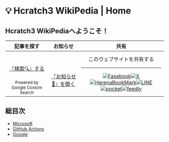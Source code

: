 # 💡 Hcratch3 WikiPedia | Home

## Hcratch3 WikiPediaへようこそ！

| 記事を探す | お知らせ　| 共有 |
| :-: | :-: | :-: |
| <br><br> [『検索🔍️』する](search.md) <br><br> <sub>Powered by Google Costom Search</sub> | <br><br> [『お知らせ📢』を開く](announce.md) | このウェブサイトを共有する <hr> <a href="http://www.facebook.com/share.php?u=https://hcratch3.github.io/wiki" rel="nofollow noopener" target="_blank">![Fasebook](https://img.icons8.com/?size=50&id=13912&format=png&color=000000)</a><a href="https://twiter.com/share?url=https://hcratch3.github.io/wiki" rel="nofollow noopener" target="_blank">![X](https://img.icons8.com/?size=50&id=ClbD5JTFM7FA&format=png&color=000000)</a><a href="http://b.hatena.ne.jp/add?mode=confirm&url=https://hcratch3.github.io/wiki&title=Hcratch3WikiPedia" rel="nofollow noopener" target="_blank">![HarenaBookMark](https://img.icons8.com/?size=50&id=21747&format=png&color=000000)</a><a href="http://line.me/R/msg/text/?https://hcratch3.github.io/wiki%0aHcratch3WikiPedia" target="_blank" rel="nofollow noopener">![LINE](https://img.icons8.com/?size=50&id=21746&format=png&color=000000)</a><a href="http://getpocket.com/edit?url=https://hcratch3.github.io/wiki&title=Hcratch3WikiPedia" rel="nofollow" rel="nofollow" target="_blank">![pocket](https://icons.iconarchive.com/icons/papirus-team/papirus-apps/48/pocket-icon.png)</a><a href="https://feedly.com/i/subscription/feed/https://hcratch3.github.io/wiki" target="blank" rel="nofollow noopener">![feedly](https://img.icons8.com/?size=50&id=21745&format=png&color=000000)</a>

## 総目次
- [Microsoft](post/Microsoft1.md)
- [GitHub Actions](post/GithubAction1.md)
- [Google](post/Google1.md)
